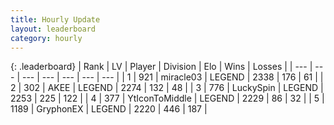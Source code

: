 ```yaml
---
title: Hourly Update
layout: leaderboard
category: hourly
---
```


{: .leaderboard}
| Rank | LV | Player | Division | Elo | Wins | Losses |
| --- | --- | --- | --- | --- | --- | --- |
| <span data-change="0">1</span> | 921 | <span title="ID: 416373">miracle03</span> | LEGEND | <span data-change="-24">2338</span> | <span data-change="0">176</span> | <span data-change="2">61</span> |
| <span data-change="0">2</span> | 302 | <span title="ID: 455100">AKEE</span> | LEGEND | <span data-change="12">2274</span> | <span data-change="1">132</span> | <span data-change="0">48</span> |
| <span data-change="1">3</span> | 776 | <span title="ID: 498412">LuckySpin</span> | LEGEND | <span data-change="27">2253</span> | <span data-change="5">225</span> | <span data-change="0">122</span> |
| <span data-change="-1">4</span> | 377 | <span title="ID: 108623">YtIconToMiddle</span> | LEGEND | <span data-change="0">2229</span> | <span data-change="0">86</span> | <span data-change="0">32</span> |
| <span data-change="0">5</span> | 1189 | <span title="ID: 315148">GryphonEX</span> | LEGEND | <span data-change="0">2220</span> | <span data-change="0">446</span> | <span data-change="0">187</span> |